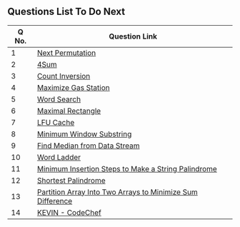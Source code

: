 ## Questions List To Do Next



| Q No. | Question Link |  
|-------|--------|
| 1 | [Next Permutation](https://leetcode.com/problems/next-permutation/) |
| 2 | [4Sum](https://leetcode.com/problems/4sum/) |
| 3 | [Count Inversion](https://leetcode.com/problems/count-the-number-of-inversions/description/) |
| 4 | [Maximize Gas Station](https://www.geeksforgeeks.org/problems/minimize-max-distance-to-gas-station/1) |
| 5 | [Word Search](https://leetcode.com/problems/word-search/) |
| 6 | [Maximal Rectangle](https://leetcode.com/problems/maximal-rectangle/description/) |
| 7 | [LFU Cache](https://leetcode.com/problems/lfu-cache/description/) |
| 8 | [Minimum Window Substring](https://leetcode.com/problems/minimum-window-substring/description/) |
| 9 | [Find Median from Data Stream](https://leetcode.com/problems/find-median-from-data-stream/description/) |
| 10 | [Word Ladder](https://leetcode.com/problems/word-ladder/description/) |
| 11 | [Minimum Insertion Steps to Make a String Palindrome](https://leetcode.com/problems/minimum-insertion-steps-to-make-a-string-palindrome/description/) |
| 12 | [Shortest Palindrome](https://leetcode.com/problems/shortest-palindrome/description/) |
| 13 | [Partition Array Into Two Arrays to Minimize Sum Difference](https://leetcode.com/problems/partition-array-into-two-arrays-to-minimize-sum-difference/description/) |
| 14 | [KEVIN - CodeChef](https://www.codechef.com/CRK32020/problems/KEVIN?tab=statement)|

